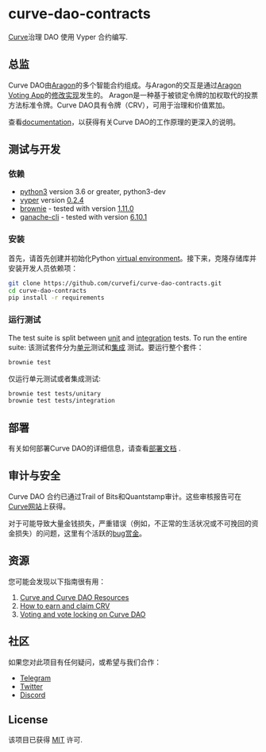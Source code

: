 # curve-dao-contracts

[Curve](https://www.curve.fi/)治理 DAO 使用 Vyper 合约编写.

## 总监

Curve DAO由[Aragon](https://github.com/aragon/aragonOS)的多个智能合约组成。与Aragon的交互是通过[Aragon Voting App](https://github.com/aragon/aragon-apps/tree/master/apps/voting)的[修改实现](https://github.com/curvefi/curve-aragon-voting)发生的。 Aragon是一种基于被锁定令牌的加权取代的投票方法标准令牌。Curve DAO具有令牌（CRV），可用于治理和价值累加。

查看[documentation](doc/readme.pdf)，以获得有关Curve DAO的工作原理的更深入的说明。

## 测试与开发

### 依赖

* [python3](https://www.python.org/downloads/release/python-368/) version 3.6 or greater, python3-dev
* [vyper](https://github.com/vyperlang/vyper) version [0.2.4](https://github.com/vyperlang/vyper/releases/tag/v0.2.4)
* [brownie](https://github.com/iamdefinitelyahuman/brownie) - tested with version [1.11.0](https://github.com/eth-brownie/brownie/releases/tag/v1.11.0)
* [ganache-cli](https://github.com/trufflesuite/ganache-cli) - tested with version [6.10.1](https://github.com/trufflesuite/ganache-cli/releases/tag/v6.10.1)

### 安装

首先，请首先创建并初始化Python [virtual environment](https://docs.python.org/3/library/venv.html)。接下来，克隆存储库并安装开发人员依赖项：

```bash
git clone https://github.com/curvefi/curve-dao-contracts.git
cd curve-dao-contracts
pip install -r requirements
```

### 运行测试

The test suite is split between [unit](tests/unitary) and [integration](tests/integration) tests. To run the entire suite:
该测试套件分为[单元](tests/unitary)测试和[集成](tests/integration) 测试。要运行整个套件：

```bash
brownie test
```

仅运行单元测试或者集成测试:

```bash
brownie test tests/unitary
brownie test tests/integration
```

## 部署

有关如何部署Curve DAO的详细信息，请查看[部署文档](scripts/README.md) .

## 审计与安全

Curve DAO 合约已通过Trail of Bits和Quantstamp审计。这些审核报告可在[Curve网站](https://dao.curve.fi/audits)上获得。

对于可能导致大量金钱损失，严重错误（例如，不正常的生活状况或不可挽回的资金损失）的问题，这里有个活跃的[bug赏金](https://www.curve.fi/bugbounty)。

## 资源

您可能会发现以下指南很有用：

1. [Curve and Curve DAO Resources](https://resources.curve.fi/)
2. [How to earn and claim CRV](https://guides.curve.fi/how-to-earn-and-claim-crv/)
3. [Voting and vote locking on Curve DAO](https://guides.curve.fi/voting-and-vote-locking-curve-dao/)

## 社区

如果您对此项目有任何疑问，或希望与我们合作：

* [Telegram](https://t.me/curvefi)
* [Twitter](https://twitter.com/curvefinance)
* [Discord](https://discord.gg/rgrfS7W)

## License

该项目已获得 [MIT](LICENSE) 许可.
